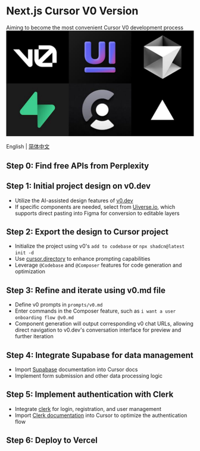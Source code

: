 # Next.js Cursor V0 Version

Aiming to become the most convenient Cursor V0 development process
![](./images/logo.jpg)

English | [简体中文](./README.zh-CN.md)

## Step 0: Find free APIs from Perplexity

## Step 1: Initial project design on v0.dev

- Utilize the AI-assisted design features of [v0.dev](v0.dev)
- If specific components are needed, select from [Uiverse.io](Uiverse.io), which supports direct pasting into Figma for conversion to editable layers

## Step 2: Export the design to Cursor project

- Initialize the project using v0's `add to codebase` or `npx shadcn@latest init -d`
- Use [cursor.directory](cursor.directory) to enhance prompting capabilities
- Leverage `@Codebase` and `@Composer` features for code generation and optimization

## Step 3: Refine and iterate using v0.md file

- Define v0 prompts in `prompts/v0.md`
- Enter commands in the Composer feature, such as `i want a user onboarding flow @v0.md`
- Component generation will output corresponding v0 chat URLs, allowing direct navigation to v0.dev's conversation interface for preview and further iteration

## Step 4: Integrate Supabase for data management

- Import [Supabase](https://supabase.com/docs) documentation into Cursor docs
- Implement form submission and other data processing logic

## Step 5: Implement authentication with Clerk

- Integrate [clerk](https://clerk.com/docs) for login, registration, and user management
- Import [Clerk documentation](https://clerk.com/docs) into Cursor to optimize the authentication flow

## Step 6: Deploy to Vercel